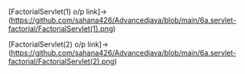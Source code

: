 [FactorialServlet(1) o/p link]->(https://github.com/sahana426/Advancedjava/blob/main/6a.servlet-factorial/FactorialServlet(1).png)

[FactorialServlet(2) o/p link]->(https://github.com/sahana426/Advancedjava/blob/main/6a.servlet-factorial/FactorialServlet(2).png)
